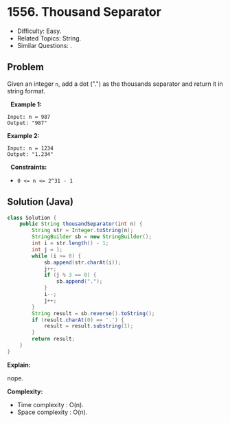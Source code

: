 # 1556. Thousand Separator

- Difficulty: Easy.
- Related Topics: String.
- Similar Questions: .

## Problem

Given an integer ```n```, add a dot (".") as the thousands separator and return it in string format.

 
**Example 1:**

```
Input: n = 987
Output: "987"
```

**Example 2:**

```
Input: n = 1234
Output: "1.234"
```

 
**Constraints:**


	
- ```0 <= n <= 2^31 - 1```



## Solution (Java)

```java
class Solution {
    public String thousandSeparator(int n) {
        String str = Integer.toString(n);
        StringBuilder sb = new StringBuilder();
        int i = str.length() - 1;
        int j = 1;
        while (i >= 0) {
            sb.append(str.charAt(i));
            j++;
            if (j % 3 == 0) {
                sb.append(".");
            }
            i--;
            j++;
        }
        String result = sb.reverse().toString();
        if (result.charAt(0) == '.') {
            result = result.substring(1);
        }
        return result;
    }
}
```

**Explain:**

nope.

**Complexity:**

* Time complexity : O(n).
* Space complexity : O(n).
